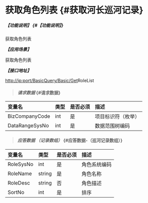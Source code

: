 # 获取角色列表 {#获取河长巡河记录}

##### _【功能说明】_ {#【功能说明】}

获取角色列表

_**【应用场景】**_

获取角色列表

_**【接口地址】**_

[http://ip:port/BasicQuery/](http://ip:port/HMQuery/PatrolRiver/GetPatrolRivers)[Basic](http://ip:port/HMQuery/PatrolRiver/GetPatrolRivers)[/Get](http://ip:port/HMQuery/PatrolRiver/GetPatrolRivers)RoleList

> #### _请求数据_ {#请求数据}

| 变量名 | 类型 | 是否必须 | 描述 |
| :--- | :--- | :--- | :--- |
| BizCompanyCode | int | 是 | 项目标识符（枚举） |
| DataRangeSysNo | int | 是 | 数据范围树编码 |

> #### _应答数据 （记录数组）_ {#应答数据-（巡河记录数组）}

| 变量名 | 类型 | 是否必须 | 描述 |
| :--- | :--- | :--- | :--- |
| RoleSysNo | int | 是 | 角色系统编码 |
| RoleName | string | 是 | 角色名称 |
| RoleDesc | string | 否 | 角色描述 |
| SortNo | int | 是 | 排序 |




